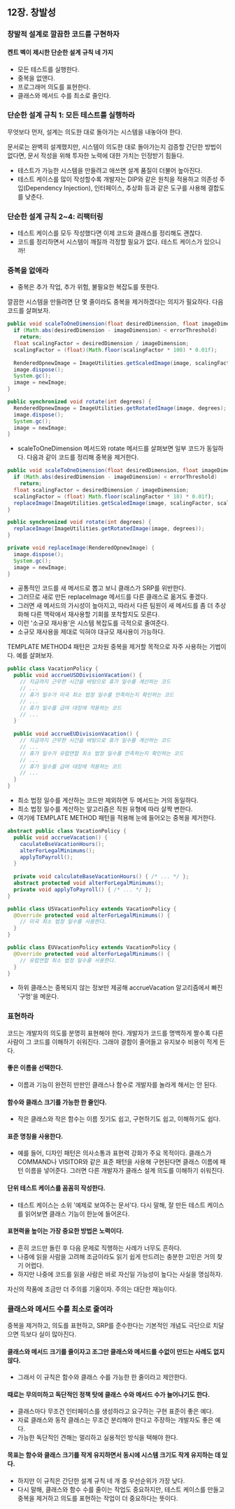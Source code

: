 ## 12장. 창발성

### 창발적 설계로 깔끔한 코드를 구현하자

#### 켄트 벡이 제시한 단순한 설계 규칙 네 가지
* 모든 테스트를 실행한다.
* 중복을 없앤다.
* 프로그래머 의도를 표현한다.
* 클래스와 메서드 수를 최소로 줄인다.


### 단순한 설계 규칙 1: 모든 테스트를 실행하라
무엇보다 먼저, 설계는 의도한 대로 돌아가는 시스템을 내놓아야 한다. 

문서로는 완벽히 설계했지만, 시스템이 의도한 대로 돌아가는지 검증할 간단한 방법이 없다면, 문서 작성을 위해 투자한 노력에 대한 가치는 인정받기 힘들다.

- 테스트가 가능한 시스템을 만들려고 애쓰면 설계 품질이 더불어 높아진다.
- 테스트 케이스를 많이 작성할수록 개발자는 DIP와 같은 원칙을 적용하고 의존성 주입(Dependency Injection), 인터페이스, 추상화 등과 같은 도구를 사용해 결합도를 낮춘다.

### 단순한 설계 규칙 2~4: 리팩터링
- 테스트 케이스를 모두 작성했다면 이제 코드와 클래스를 정리해도 괜찮다.
- 코드를 정리하면서 시스템이 깨질까 걱정할 필요가 없다. 테스트 케이스가 있으니까!

### 중복을 없애라
- 중복은 추가 작업, 추가 위험, 불필요한 복잡도를 뜻한다.

깔끔한 시스템을 만들려면 단 몇 줄이라도 중복을 제거하겠다는 의지가 필요하다. 다음 코드를 살펴보자.

```java
public void scaleToOneDimension(float desiredDimension, float imageDimension) {
  if (Math.abs(desiredDimension - imageDimension) < errorThreshold)
    return;
  float scalingFactor = desiredDimension / imageDimension;
  scalingFactor = (float)(Math.floor(scalingFactor * 100) * 0.01f);
  
  RenderedOpnewImage = ImageUtilities.getScaledImage(image, scalingFactor, scalingFactor);
  image.dispose();
  System.gc();
  image = newImage;
}

public synchronized void rotate(int degrees) {
  RenderedOpnewImage = ImageUtilities.getRotatedImage(image, degrees);
  image.dispose();
  System.gc();
  image = newImage;
}
```
- scaleToOneDimension 메서드와 rotate 메서드를 살펴보면 일부 코드가 동일하다. 다음과 같이 코드를 정리해 중복을 제거한다.
```java
public void scaleToOneDimension(float desiredDimension, float imageDimension) {
  if (Math.abs(desiredDimension - imageDimension) < errorThreshold)
    return;
  float scalingFactor = desiredDimension / imageDimension;
  scalingFactor = (float) Math.floor(scalingFactor * 10) * 0.01f);
  replaceImage(ImageUtilities.getScaledImage(image, scalingFactor, scalingFactor));
}

public synchronized void rotate(int degrees) {
  replaceImage(ImageUtilities.getRotatedImage(image, degrees));
}

private void replaceImage(RenderedOpnewImage) {
  image.dispose();
  System.gc();
  image = newImage;
}
```
- 공통적인 코드를 새 메서드로 뽑고 보니 클래스가 SRP를 위반한다.
- 그러므로 새로 만든 replaceImage 메서드를 다른 클래스로 옮겨도 좋겠다.
- 그러면 새 메서드의 가시성이 높아지고, 따라서 다른 팀원이 새 메서드를 좀 더 추상화해 다른 맥락에서 재사용할 기회를 포착할지도 모른다. 
- 이런 '소규모 재사용'은 시스템 복잡도를 극적으로 줄여준다.
- 소규모 재사용을 제대로 익혀야 대규모 재사용이 가능하다.

TEMPLATE METHOD4 패턴은 고차원 중복을 제거할 목적으로 자주 사용하는 기법이다. 예를 살펴보자.

```java
public class VacationPolicy {
  public void accrueUSDDivisionVacation() {
    // 지금까지 근무한 시간을 바탕으로 휴가 일수를 계산하는 코드
    // ...
    // 휴가 일수가 미국 최소 법정 일수를 만족하는지 확인하는 코드
    // ...
    // 휴가 일수를 급여 대장에 적용하는 코드
    // ...
  }
  
  public void accrueEUDivisionVacation() {
    // 지금까지 근무한 시간을 바탕으로 휴가 일수를 계산하는 코드
    // ...
    // 휴가 일수가 유럽연합 최소 법정 일수를 만족하는지 확인하는 코드
    // ...
    // 휴가 일수를 급여 대장에 적용하는 코드
    // ...
  }
}
```
- 최소 법정 일수를 계산하는 코드만 제외하면 두 메서드는 거의 동일하다. 
- 최소 법정 일수를 계산하는 알고리즘은 직원 유형에 따라 살짝 변한다. 
- 여기에 TEMPLATE METHOD 패턴을 적용해 눈에 들어오는 중복을 제거한다.

```java
abstract public class VacationPolicy {
  public void accrueVacation() {
    caculateBseVacationHours();
    alterForLegalMinimums();
    applyToPayroll();
  }
  
  private void calculateBaseVacationHours() { /* ... */ };
  abstract protected void alterForLegalMinimums();
  private void applyToPayroll() { /* ... */ };
}

public class USVacationPolicy extends VacationPolicy {
  @Override protected void alterForLegalMinimums() {
    // 미국 최소 법정 일수를 사용한다.
  }
}

public class EUVacationPolicy extends VacationPolicy {
  @Override protected void alterForLegalMinimums() {
    // 유럽연합 최소 법정 일수를 사용한다.
  }
}
```
- 하위 클래스는 중복되지 않는 정보만 제공해 accrueVacation 알고리즘에서 빠진 '구멍'을 메운다.

### 표현하라
코드는 개발자의 의도를 분명히 표현해야 한다. 개발자가 코드를 명백하게 짤수록 다른 사람이 그 코드를 이해하기 쉬워진다. 그래야 결함이 줄어들고 유지보수 비용이 적게 든다.

#### 좋은 이름을 선택한다.
- 이름과 기능이 완전히 딴판인 클래스나 함수로 개발자를 놀라게 해서는 안 된다.

#### 함수와 클래스 크기를 가능한 한 줄인다. 
- 작은 클래스와 작은 함수는 이름 짓기도 쉽고, 구현하기도 쉽고, 이해하기도 쉽다.

#### 표준 명칭을 사용한다. 
- 예를 들어, 디자인 패턴은 의사소통과 표현력 강화가 주요 목적이다. 클래스가 COMMAND나 VISITOR와 같은 표준 패턴을 사용해 구현된다면 클래스 이름에 패턴 이름을 넣어준다. 그러면 다른 개발자가 클래스 설계 의도를 이해하기 쉬워진다.

#### 단위 테스트 케이스를 꼼꼼히 작성한다.
- 테스트 케이스는 소위 '예제로 보여주는 문서'다. 다시 말해, 잘 만든 테스트 케이스를 읽어보면 클래스 기능이 한눈에 들어온다.

#### 표현력을 높이는 가장 중요한 방법은 노력이다. 
- 흔히 코드만 돌린 후 다음 문제로 직행하는 사례가 너무도 흔하다. 
- 나중에 읽을 사람을 고려해 조금이라도 읽기 쉽게 만드려는 충분한 고민은 거의 찾기 어렵다. 
- 하지만 나중에 코드를 읽을 사람은 바로 자신일 가능성이 높다는 사실을 명심하자.

자신의 작품에 조금만 더 주의를 기울이자. 주의는 대단한 재능이다.

### 클래스와 메서드 수를 최소로 줄여라
중복을 제거하고, 의도를 표현하고, SRP를 준수한다는 기본적인 개념도 극단으로 치달으면 득보다 실이 많아진다. 

#### 클래스와 메서드 크기를 줄이자고 조그만 클래스와 메서드를 수없이 만드는 사례도 없지 않다. 
- 그래서 이 규칙은 함수와 클래스 수를 가능한 한 줄이라고 제안한다.

#### 때로는 무의미하고 독단적인 정책 탓에 클래스 수와 메서드 수가 늘어나기도 한다. 
- 클래스마다 무조건 인터페이스를 생성하라고 요구하는 구현 표준이 좋은 예다. 
- 자료 클래스와 동작 클래스는 무조건 분리해야 한다고 주장하는 개발자도 좋은 예다. 
- 가능한 독단적인 견해는 멀리하고 실용적인 방식을 택해야 한다.

#### 목표는 함수와 클래스 크기를 작게 유지하면서 동시에 시스템 크기도 작게 유지하는 데 있다. 
- 하지만 이 규칙은 간단한 설계 규칙 네 개 중 우선순위가 가장 낮다. 
- 다시 말해, 클래스와 함수 수를 줄이는 작업도 중요하지만, 테스트 케이스를 만들고 중복을 제거하고 의도를 표현하는 작업이 더 중요하다는 뜻이다.